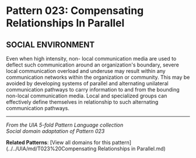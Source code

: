 # Pattern 023: Compensating Relationships In Parallel

## SOCIAL ENVIRONMENT

Even when high intensity, non- local communication media are used to deflect such communication around an organization's boundary, severe local communication overload and underuse may result within any communication networks within the organization or community. This may be avoided by developing systems of parallel and alternating unilateral communication pathways to carry information to and from the bounding non-local communication media. Local and specialized groups can effectively define themselves in relationship to such alternating communication pathways.

---

*From the UIA 5-fold Pattern Language collection*  
*Social domain adaptation of Pattern 023*

**Related Patterns**: [View all domains for this pattern](../../UIA/md/T023%20Compensating Relationships in Parallel.md)
